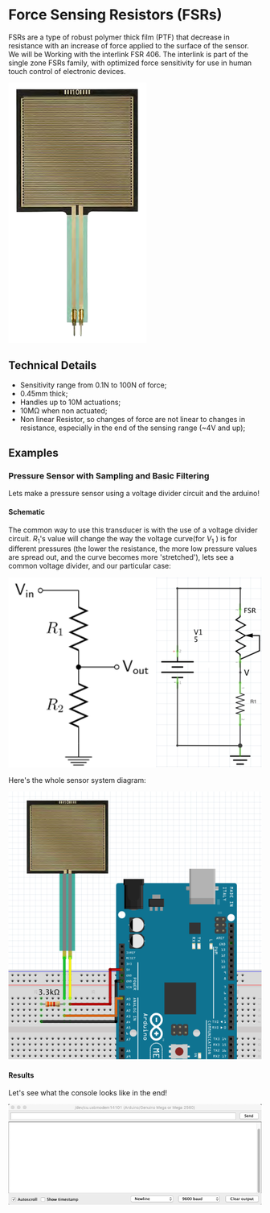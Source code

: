 # Force Sensing Resistors (FSRs)
FSRs are a type of robust polymer thick film (PTF) that decrease in resistance with an increase of force applied to the surface of the sensor. We will be Working with the interlink FSR 406.
The interlink is part of the single zone FSRs family, with optimized force sensitivity for use in human touch control of electronic devices.

![](images/force_2.png)

## Technical Details

* Sensitivity range from 0.1N to 100N of force;
* 0.45mm thick;
* Handles up to 10M actuations;
* 10MΩ when non actuated;
* Non linear Resistor, so changes of force are not linear to changes in resistance, especially in the end of the sensing range (~4V and up);


## Examples

### Pressure Sensor with Sampling and Basic Filtering
Lets make a pressure sensor using a voltage divider circuit and the arduino!

#### Schematic
The common way to use this transducer is with the use of a voltage divider circuit. $R_1$'s value will change the way the voltage curve(for $V_1$ ) is for different pressures (the lower the resistance,  the more low pressure values are spread out, and the curve becomes more 'stretched'), lets see a common voltage divider, and our particular case:

![](images/force_3.png)

Here's the whole sensor system diagram:

![](images/force_4.png)

#### Results
Let's see what the console looks like in the end!

![](images/force_1.gif)
